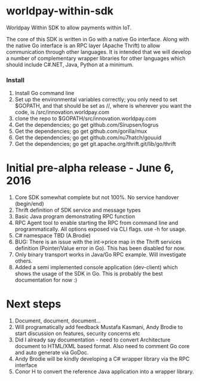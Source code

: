 # worldpay-within-sdk
Worldpay Within SDK to allow payments within IoT.

The core of this SDK is written in Go with a native Go interface. Along with the native Go interface is an RPC layer (Apache Thrift) to allow communication through other languages. It is intended that we will develop a number of complementary wrapper libraries for other languages which should include C#.NET, Java, Python at a minimum.

<h3>Install</h3>
<ol>
<li>Install Go command line</li>
<li>Set up the environmental variables correctly; you only need to set $GOPATH, and that should be set as <home>/<required_path>/<cloned_repo_structure>, where <home> is wherever you want the code, <required_path> is /src/innovation.worldpay.com</li>
<li>clone the repo to $GOPATH/src/innovation.worldpay.com</li>
<li>Get the dependencies; go get github.com/Sirupsen/logrus</li>
<li>Get the dependencies; go get github.com/gorilla/mux</li>
<li>Get the dependencies; go get github.com/nu7hatch/gouuid</li>
<li>Get the dependencies; go get git.apache.org/thrift.git/lib/go/thrift</li>
</ol>

# Initial pre-alpha release - June 6, 2016

<ol>
<li>Core SDK somewhat complete but not 100%. No service handover (begin/end)</li>
<li>Thrift definition of SDK service and message types</li>
<li>Basic Java program demonstrating RPC function</li>
<li>RPC Agent tool to enable starting the RPC from command line and programmatically. All options exposed via CLI flags. use -h for usage.</li>
<li>C# namespace TBD (A.Brodie)</li>
<li>BUG: There is an issue with the int->price map in the Thrift services definition (Pointer/Value error in Go). This has been disabled for now.</li>
<li>Only binary transport works in Java/Go RPC example. Will investigate others.</li>
<li>Added a semi implemented console application (dev-client) which shows the usage of the SDK in Go. This is probably the best documentation for now :)</li>
</ol>

# Next steps
<ol>
<li>Document, document, document...</li>
<li>Will programatically add feedback Mustafa Kasmani, Andy Brodie to start discussion on features, security concerns etc</li>
<li>Did I already say documentation - need to convert Architecture document to HTML/XML based format. Also need to comment Go core and auto generate via GoDoc.</li>
<li>Andy Brodie will be kindly developing a C# wrapper library via the RPC interface</li>
<li>Conor H to convert the reference Java application into a wrapper library.</li>
</ol>
